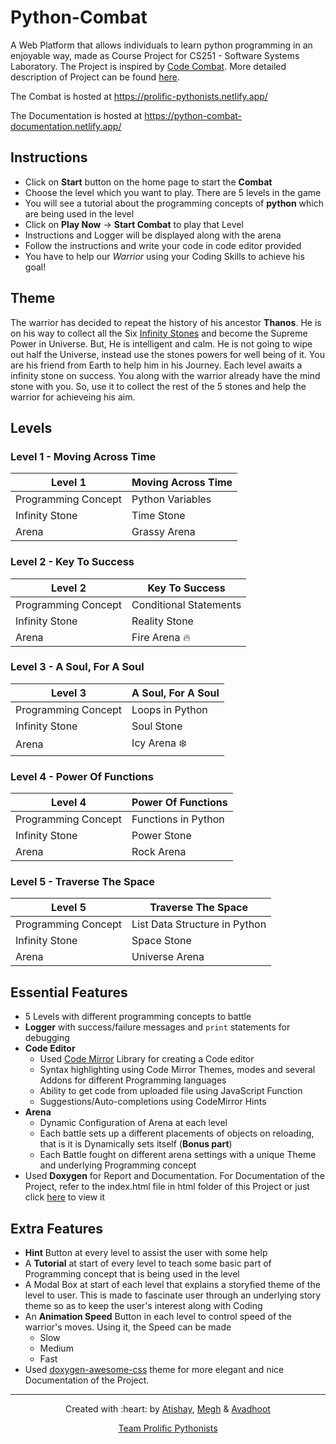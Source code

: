 # Python-Combat
A Web Platform that allows individuals to learn python programming in an enjoyable way, made as Course Project for CS251 - Software Systems Laboratory. The Project is inspired by [Code Combat](https://codecombat.com/play/dungeon). More detailed description of Project can be found [here](https://docs.google.com/document/d/e/2PACX-1vSx5huRGWfYWPCLd9tG8xWMgfQwq6fPA-G2t3hrG_t6BA4vLyQ9DQSUnBIiPoFhfZHcY4Sg8r98gL0U/pub).

The Combat is hosted at https://prolific-pythonists.netlify.app/

The Documentation is hosted at https://python-combat-documentation.netlify.app/
## Instructions
- Click on **Start** button on the home page to start the **Combat**
- Choose the level which you want to play. There are 5 levels in the game
- You will see a tutorial about the programming concepts of **python** which are being used in the level
- Click on **Play Now** -> **Start Combat** to play that Level
- Instructions and Logger will be displayed along with the arena
- Follow the instructions and write your code in code editor provided
- You have to help our *Warrior* using your Coding Skills to achieve his goal!
## Theme
The warrior has decided to repeat the history of his ancestor **Thanos**. He is on his way to collect all the Six [Infinity Stones](https://marvelcinematicuniverse.fandom.com/wiki/Infinity_Stones) and become the Supreme Power in Universe. But, He is intelligent and calm. He is not going to wipe out half the Universe, instead use the stones powers for well being of it. You are his friend from Earth to help him in his Journey. Each level awaits a infinity stone on success. You along with the warrior already have the mind stone with you. So, use it to collect the rest of the 5 stones and help the warrior for achieveing his aim.
## Levels
### Level 1 - Moving Across Time
|    Level 1    | Moving Across Time                        |
| ------------- | ------------- |
| Programming Concept      | Python Variables     |
| Infinity Stone           | Time Stone   |
| Arena  | Grassy Arena |

### Level 2 - Key To Success
|    Level 2   | Key To Success                       |
| ------------- | ------------- |
| Programming Concept      | Conditional Statements     |
| Infinity Stone           | Reality Stone   |
| Arena  | Fire Arena :fire: |
### Level 3 - A Soul, For A Soul
|    Level 3   | A Soul, For A Soul                       |
| ------------- | ------------- |
| Programming Concept      | Loops in Python     |
| Infinity Stone           | Soul Stone   |
| Arena  | Icy Arena :snowflake: |
### Level 4 - Power Of Functions
|    Level 4   | Power Of Functions                     |
| ------------- | ------------- |
| Programming Concept      | Functions in Python     |
| Infinity Stone           | Power Stone   |
| Arena  | Rock Arena |

### Level 5 - Traverse The Space
|    Level 5   | Traverse The Space                |
| ------------- | ------------- |
| Programming Concept      | List Data Structure in Python     |
| Infinity Stone           | Space Stone   |
| Arena  | Universe Arena |

## Essential Features 
- 5 Levels with different programming concepts to battle 
- **Logger** with success/failure messages and ``print`` statements for debugging
- **Code Editor**
  - Used [Code Mirror](https://codemirror.net/) Library for creating a Code editor
  - Syntax highlighting using Code Mirror Themes, modes and several Addons for different Programming languages
  - Ability to get code from uploaded file using JavaScript Function
  - Suggestions/Auto-completions using CodeMirror Hints 
- **Arena**
  - Dynamic Configuration of Arena at each level
  - Each battle sets up a different placements of objects on reloading, that is it is Dynamically sets itself (**Bonus part**)
  - Each Battle fought on different arena settings with a unique Theme and underlying Programming concept
- Used **Doxygen** for Report and Documentation. For Documentation of the Project, refer to the index.html file in html folder of this Project or just click [here](https://python-combat-documentation.netlify.app/md_readme) to view it
## Extra Features
- **Hint** Button at every level to assist the user with some help
- A **Tutorial** at start of every level to teach some basic part of Programming concept that is being used in the level
- A Modal Box at start of each level that explains a storyfied theme of the level to user. This is made to fascinate user through an underlying story theme so as to keep the user's interest along with Coding 
- An **Animation Speed** Button in each level to control speed of the warrior's moves. Using it, the Speed can be made
  - Slow
  - Medium
  - Fast
- Used [doxygen-awesome-css](https://github.com/jothepro/doxygen-awesome-css) theme for more elegant and nice Documentation of the Project.
***
<p align="center">Created with :heart: by <a href="http://www.cse.iitb.ac.in/~atishay">Atishay</a>, <a href="http://www.cse.iitb.ac.in/~meghgohil">Megh</a> & <a href="http://www.cse.iitb.ac.in/~avadhootjadhav"> Avadhoot</a></p>
<p align="center"><a href="https://prolific-pythonists.netlify.app/">Team Prolific Pythonists</a></p>
